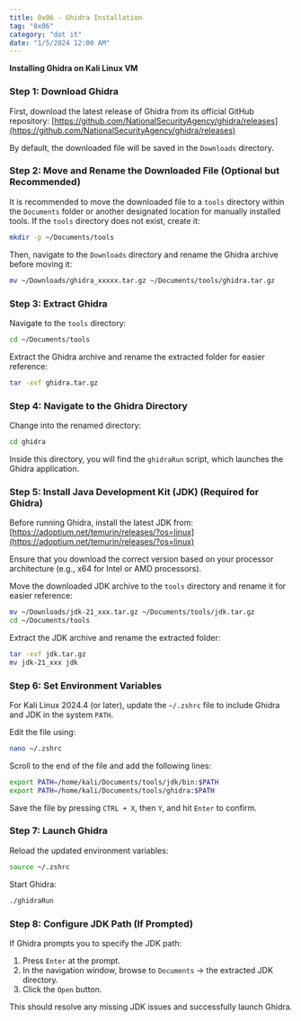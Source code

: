 ```yaml
---
title: 0x06 - Ghidra Installation
tag: "0x06"
category: "dot it"
date: "1/5/2024 12:00 AM"
---
```


**Installing Ghidra on Kali Linux VM**

### Step 1: Download Ghidra
First, download the latest release of Ghidra from its official GitHub repository:
[https://github.com/NationalSecurityAgency/ghidra/releases](https://github.com/NationalSecurityAgency/ghidra/releases)

By default, the downloaded file will be saved in the `Downloads` directory.

### Step 2: Move and Rename the Downloaded File (Optional but Recommended)
It is recommended to move the downloaded file to a `tools` directory within the `Documents` folder or another designated location for manually installed tools. If the `tools` directory does not exist, create it:

```sh
mkdir -p ~/Documents/tools
```

Then, navigate to the `Downloads` directory and rename the Ghidra archive before moving it:

```sh
mv ~/Downloads/ghidra_xxxxx.tar.gz ~/Documents/tools/ghidra.tar.gz
```

### Step 3: Extract Ghidra
Navigate to the `tools` directory:

```sh
cd ~/Documents/tools
```

Extract the Ghidra archive and rename the extracted folder for easier reference:

```sh
tar -xvf ghidra.tar.gz
```

### Step 4: Navigate to the Ghidra Directory
Change into the renamed directory:

```sh
cd ghidra
```

Inside this directory, you will find the `ghidraRun` script, which launches the Ghidra application.

### Step 5: Install Java Development Kit (JDK) (Required for Ghidra)
Before running Ghidra, install the latest JDK from:
[https://adoptium.net/temurin/releases/?os=linux](https://adoptium.net/temurin/releases/?os=linux)

Ensure that you download the correct version based on your processor architecture (e.g., x64 for Intel or AMD processors).

Move the downloaded JDK archive to the `tools` directory and rename it for easier reference:

```sh
mv ~/Downloads/jdk-21_xxx.tar.gz ~/Documents/tools/jdk.tar.gz
cd ~/Documents/tools
```

Extract the JDK archive and rename the extracted folder:

```sh
tar -xvf jdk.tar.gz
mv jdk-21_xxx jdk
```

### Step 6: Set Environment Variables
For Kali Linux 2024.4 (or later), update the `~/.zshrc` file to include Ghidra and JDK in the system `PATH`.

Edit the file using:

```sh
nano ~/.zshrc
```

Scroll to the end of the file and add the following lines:

```sh
export PATH=/home/kali/Documents/tools/jdk/bin:$PATH
export PATH=/home/kali/Documents/tools/ghidra:$PATH
```

Save the file by pressing `CTRL + X`, then `Y`, and hit `Enter` to confirm.

### Step 7: Launch Ghidra
Reload the updated environment variables:

```sh
source ~/.zshrc
```

Start Ghidra:

```sh
./ghidraRun
```

### Step 8: Configure JDK Path (If Prompted)
If Ghidra prompts you to specify the JDK path:
1. Press `Enter` at the prompt.
2. In the navigation window, browse to `Documents` → the extracted JDK directory.
3. Click the `Open` button.

This should resolve any missing JDK issues and successfully launch Ghidra.

